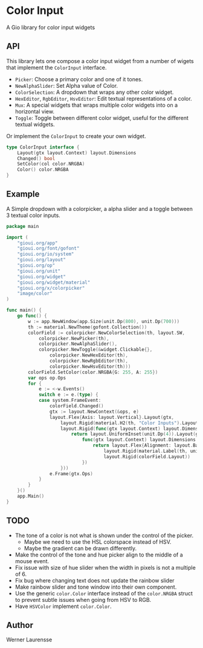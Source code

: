 # Color Input

A Gio library for color input widgets

## API

This library lets one compose a color input widget from a number of wigets that implement the `ColorInput` interface.

* `Picker`: Choose a primary color and one of it tones.
* `NewAlphaSlider`: Set Alpha value of Color.
* `ColorSelection`: A dropdown that wraps any other color widget.
* `HexEditor`, `RgbEditor`, `HsvEditor`: Edit textual representations of a color.
* `Mux`: A special widgets that wraps multiple color widgets into on a horizontal view.
* `Toggle`: Toggle between different color widget, useful for the different textual widgets. 


Or implement the `ColorInput` to create your own widget. 

```go
type ColorInput interface {
	Layout(gtx layout.Context) layout.Dimensions
	Changed() bool
	SetColor(col color.NRGBA)
	Color() color.NRGBA
}
```

## Example

A Simple dropdown with a colorpicker, a alpha slider and a toggle between 3 textual color inputs.

```go
package main

import (
	"gioui.org/app"
	"gioui.org/font/gofont"
	"gioui.org/io/system"
	"gioui.org/layout"
	"gioui.org/op"
	"gioui.org/unit"
	"gioui.org/widget"
	"gioui.org/widget/material"
	"gioui.org/x/colorpicker"
	"image/color"
)

func main() {
	go func() {
		w := app.NewWindow(app.Size(unit.Dp(800), unit.Dp(700)))
		th := material.NewTheme(gofont.Collection())
		colorField := colorpicker.NewColorSelection(th, layout.SW,
			colorpicker.NewPicker(th),
			colorpicker.NewAlphaSlider(),
			colorpicker.NewToggle(&widget.Clickable{},
				colorpicker.NewHexEditor(th),
				colorpicker.NewRgbEditor(th),
				colorpicker.NewHsvEditor(th)))
		colorField.SetColor(color.NRGBA{G: 255, A: 255})
		var ops op.Ops
		for {
			e := <-w.Events()
			switch e := e.(type) {
			case system.FrameEvent:
				colorField.Changed()
				gtx := layout.NewContext(&ops, e)
				layout.Flex{Axis: layout.Vertical}.Layout(gtx,
					layout.Rigid(material.H2(th, "Color Inputs").Layout),
					layout.Rigid(func(gtx layout.Context) layout.Dimensions {
						return layout.UniformInset(unit.Dp(4)).Layout(gtx,
							func(gtx layout.Context) layout.Dimensions {
								return layout.Flex{Alignment: layout.Baseline}.Layout(gtx,
									layout.Rigid(material.Label(th, unit.Sp(16), " Color: ").Layout),
									layout.Rigid(colorField.Layout))
							})
					}))
				e.Frame(gtx.Ops)
			}
		}
	}()
	app.Main()
}
```

## TODO

* The tone of a color is not what is shown under the control of the picker.
  * Maybe we need to use the HSL colorspace instead of HSV.
  * Maybe the gradient can be drawn differently.
* Make the control of the tone and hue picker align to the middle of a mouse event.
* Fix issue with size of hue slider when the width in pixels is not a multiple of 6.
* Fix bug where changing text does not update the rainbow slider
* Make rainbow slider and tone window into their own component.
* Use the generic `color.Color` interface instead of the `color.NRGBA` struct to prevent subtle issues when going from HSV to RGB.
* Have `HSVColor` implement `color.Color`.

## Author

Werner Laurensse

